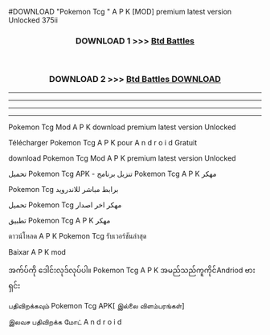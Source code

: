 #DOWNLOAD "Pokemon Tcg " A P K [MOD] premium latest version Unlocked 375ii 



<div align="center">

<h3>DOWNLOAD 1 >>> <a href="https://getmod1.web.app/?judule=Btd Battles">Btd Battles</a></h3><br>

<h3>DOWNLOAD 2 >>> <a href="https://getmod1.web.app/?judule=Btd Battles">Btd Battles DOWNLOAD</a></h3>

</div>


----------------------------------------------------------

----------------------------------------------------------

----------------------------------------------------------

----------------------------------------------------------


Pokemon Tcg  Mod A P K download premium latest version Unlocked

Télécharger  Pokemon Tcg  A P K pour A n d r o i d Gratuit

download Pokemon Tcg  Mod A P K premium latest version Unlocked

تحميل Pokemon Tcg  APK - تنزيل برنامج Pokemon Tcg  A P K مهكر

Pokemon Tcg  برابط مباشر للاندرويد

تحميل Pokemon Tcg  مهكر اخر اصدار

تطبيق Pokemon Tcg  A P K مهكر

ดาวน์โหลด A P K Pokemon Tcg  รับเวอร์ชันล่าสุด

Baixar A P K mod

အက်ပ်ကို ဒေါင်းလုဒ်လုပ်ပါ။ Pokemon Tcg  A P K အမည်သည်ကူကိုင်Andriod ဗားရှင်း

பதிவிறக்கவும் Pokemon Tcg  APK[ இல்லை விளம்பரங்கள்] 
 
இலவச பதிவிறக்க மோட் A n d r o i d



